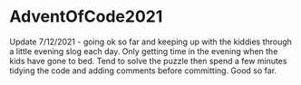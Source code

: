 # AdventOfCode2021

Update 7/12/2021 - going ok so far and keeping up with the kiddies through a little evening slog each day. Only getting time in the evening when the kids have gone to bed. Tend to solve the puzzle then spend a few minutes tidying the code and adding comments before committing. Good so far.

